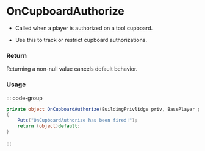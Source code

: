 # OnCupboardAuthorize
<Badge type="info" text="Structure"/>[<Badge type="danger" text="Carbon Compatible"/>](https://github.com/CarbonCommunity/Carbon)[<Badge type="warning" text="Oxide Compatible"/>](https://github.com/OxideMod/Oxide.Rust)<Badge type="info" text="MetadataOnly"/>
- Called when a player is authorized on a tool cupboard.

- Use this to track or restrict cupboard authorizations.

### Return
Returning a non-null value cancels default behavior.

### Usage
::: code-group
```csharp [Example]
private object OnCupboardAuthorize(BuildingPrivlidge priv, BasePlayer player)
{
	Puts("OnCupboardAuthorize has been fired!");
	return (object)default;
}
```
:::
